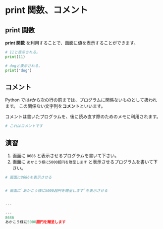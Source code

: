 # print 関数、コメント

## print 関数

**print 関数** を利用することで、画面に値を表示することができます。

```py
# 11と表示される。
print(11)

# dogと表示される。
print("dog")
```

## コメント

Python では`#`から次の行の前までは、プログラムに関係ないものとして扱われます。
この関係ない文字列を**コメント**といいます。

コメントは書いたプログラムを、後に読み直す際のためのメモに利用されます。

```py
# これはコメントです
```

## 演習

1. 画面に `8686` と表示させるプログラムを書いて下さい。
2. 画面に `あかこう様に5000超円を贈呈します` と表示させるプログラムを書いて下さい。

```py
# 画面に8686を表示させる


# 画面に`あかこう様に5000超円を贈呈します`を表示させる


---

---
8686
あかこう様に5000超円を贈呈します
```
